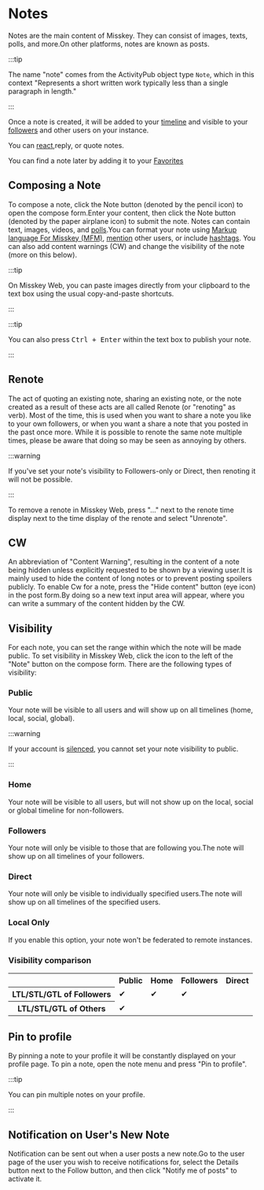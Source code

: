 # Notes

Notes are the main content of Misskey. They can consist of images, texts, polls, and more.On other platforms, notes are known as posts.

:::tip

The name "note" comes from the ActivityPub object type `Note`, which in this context "Represents a short written work typically less than a single paragraph in length."

:::

Once a note is created, it will be added to your [timeline](./timeline) and visible to your [followers](./follow) and other users on your instance.

You can [react](./reaction),reply, or quote notes.

You can find a note later by adding it to your [Favorites](./favorite)

## Composing a Note

To compose a note, click the Note button (denoted by the pencil icon) to open the compose form.Enter your content, then click the Note button (denoted by the paper airplane icon) to submit the note. Notes can contain text, images, videos, and [polls](./poll).You can format your note using [Markup language For Misskey (MFM)](./mfm), [mention](./mention) other users, or include [hashtags](./hashtag). You can also add content warnings (CW) and change the visibility of the note (more on this below).

:::tip

On Misskey Web, you can paste images directly from your clipboard to the text box using the usual copy-and-paste shortcuts.

:::

:::tip

You can also press <kbd class="key">Ctrl + Enter</kbd> within the text box to publish your note.

:::

## Renote

The act of quoting an existing note, sharing an existing note, or the note created as a result of these acts are all called Renote (or "renoting" as verb).
Most of the time, this is used when you want to share a note you like to your own followers, or when you want a share a note that you posted in the past once more.
While it is possible to renote the same note multiple times, please be aware that doing so may be seen as annoying by others.

:::warning

If you've set your note's visibility to Followers-only or Direct, then renoting it will not be possible.

:::

To remove a renote in Misskey Web, press "..." next to the renote time display next to the time display of the renote and select "Unrenote".

## CW

An abbreviation of "Content Warning", resulting in the content of a note being hidden unless explicitly requested to be shown by a viewing user.It is mainly used to hide the content of long notes or to prevent posting spoilers publicly.
To enable Cw for a note, press the "Hide content" button (eye icon) in the post form.By doing so a new text input area will appear, where you can write a summary of the content hidden by the CW.

## Visibility

For each note, you can set the range within which the note will be made public.
To set visibility in Misskey Web, click the icon to the left of the "Note" button on the compose form.
There are the following types of visibility:

### Public

Your note will be visible to all users and will show up on all timelines (home, local, social, global).

:::warning

If your account is [silenced](./silence), you cannot set your note visibility to public.

:::

### Home

Your note will be visible to all users, but will not show up on the local, social or global timeline for non-followers.

### Followers

Your note will only be visible to those that are following you.The note will show up on all timelines of your followers.

### Direct

Your note will only be visible to individually specified users.The note will show up on all timelines of the specified users.

### Local Only

If you enable this option, your note won't be federated to remote instances.

### Visibility comparison

<table>
	<tbody><tr><th></th><th>Public</th><th>Home</th><th>Followers</th><th>Direct</th></tr>
	<tr><th>LTL/STL/GTL of Followers</th><td>✔</td><td>✔</td><td>✔</td><td></td></tr>
	<tr><th>LTL/STL/GTL of Others</th><td>✔</td><td></td><td></td><td></td></tr>
</tbody></table>

## Pin to profile

By pinning a note to your profile it will be constantly displayed on your profile page.
To pin a note, open the note menu and press "Pin to profile".

:::tip

You can pin multiple notes on your profile.

:::

## Notification on User's New Note

Notification can be sent out when a user posts a new note.Go to the user page of the user you wish to receive notifications for, select the Details button next to the Follow button, and then click "Notify me of posts" to activate it.
